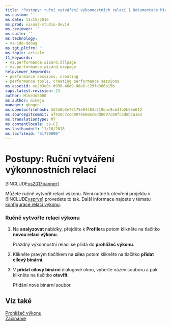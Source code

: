```yaml
---
title: 'Postupy: ruční vytváření výkonnostních relací | Dokumentace Microsoftu'
ms.custom: ''
ms.date: 11/15/2016
ms.prod: visual-studio-dev14
ms.reviewer: ''
ms.suite: ''
ms.technology:
- vs-ide-debug
ms.tgt_pltfrm: ''
ms.topic: article
f1_keywords:
- vs.performance.wizard.dllpage
- vs.performance.wizard.exepage
helpviewer_keywords:
- performance sessions, creating
- performance tools, creating performance sessions
ms.assetid: ee2b3e0c-0990-46d9-8de6-c29fa386b15b
caps.latest.revision: 23
author: MikeJo5000
ms.author: mikejo
manager: ghogen
ms.openlocfilehash: 2d7e0b3e75175e04483c219eac9cb4fb2b55e612
ms.sourcegitcommit: af428c7ccd007e668ec0dd8697c88fc5d8bca1e2
ms.translationtype: MT
ms.contentlocale: cs-CZ
ms.lasthandoff: 11/16/2018
ms.locfileid: "51720890"
---
```

# <a name="how-to-manually-create-performance-sessions"></a>Postupy: Ruční vytváření výkonnostních relací
[!INCLUDE[vs2017banner](../includes/vs2017banner.md)]

Můžete ručně vytvořit relaci výkonu. Není nutné k otevření projektu v [!INCLUDE[vsprvs](../includes/vsprvs-md.md)] provedete to tak. Další informace najdete v tématu [konfigurace relací výkonu](../profiling/configuring-performance-sessions.md).  
  
### <a name="to-manually-create-a-performance-session"></a>Ručně vytvořte relaci výkonu  
  
1.  Na **analyzovat** nabídky, přejděte k **Profiler**a potom klikněte na tlačítko **novou relaci výkonu**.  
  
     Prázdný výkonnostní relaci se přidá do **prohlížeč výkonu**.  
  
2.  Klikněte pravým tlačítkem na **cíle**a potom klikněte na tlačítko **přidat cílový binární**.  
  
3.  V **přidat cílový binární** dialogové okno, vyberte název souboru a pak klikněte na tlačítko **otevřít**.  
  
     Přidání nové binární soubor.  
  
## <a name="see-also"></a>Viz také  
 [Prohlížeč výkonu](../profiling/performance-explorer.md)   
 [Začínáme](../profiling/getting-started-with-performance-tools.md)



